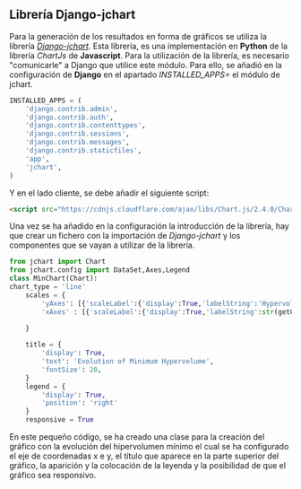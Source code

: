 ## Librería Django-jchart

Para la generación de los resultados en forma de gráficos se utiliza la librería [*Django-jchart*](https://github.com/matthisk/django-jchart). Esta librería, es una implementación en **Python** de la librería *ChartJs* de **Javascript**. Para la utilización de la librería, es necesario "comunicarle" a Django que utilice este módulo. Para ello, se añadió en la configuración de **Django** en el apartado *INSTALLED_APPS=* el módulo de jchart.

```python
INSTALLED_APPS = (
    'django.contrib.admin',
    'django.contrib.auth',
    'django.contrib.contenttypes',
    'django.contrib.sessions',
    'django.contrib.messages',
    'django.contrib.staticfiles',
    'app',
    'jchart',
)
```
Y en el lado cliente, se debe añadir el siguiente script:

```html
<script src="https://cdnjs.cloudflare.com/ajax/libs/Chart.js/2.4.0/Chart.bundle.min.js"></script>
```

Una vez se ha añadido en la configuración la introducción de la librería, hay que crear un fichero con la importación de *Django-jchart* y los componentes que se vayan a utilizar de la librería.

```python
from jchart import Chart
from jchart.config import DataSet,Axes,Legend
class MinChart(Chart):
chart_type = 'line'
    scales = {
        'yAxes': [{'scaleLabel':{'display':True,'labelString':'Hypervolume','fontSize':int(15)}}],
        'xAxes' : [{'scaleLabel':{'display':True,'labelString':str(getConfiguration.evaluation),'fontSize':int(20)}}]
        
    }

    title = {
        'display': True,
        'text': 'Evolution of Minimum Hypervolume',
        'fontSize': 20,
    }
    legend = {
        'display': True,
        'position': 'right'
    }
    responsive = True
```

En este pequeño código, se ha creado una clase para la creación del gráfico con la evolución del hipervolumen mínimo el cual se ha configurado el eje de coordenadas x e y, el título que aparece en la parte superior del gráfico, la aparición y la colocación de la leyenda y la posibilidad de que el gráfico sea responsivo.

